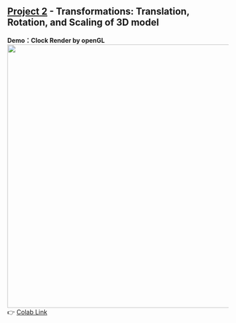 ## [Project 2](Project/Project2.md) - Transformations: Translation, Rotation, and Scaling of 3D model
<b>Demo：Clock Render by openGL</b><br>
<img src="Project1/image/oreo.gif" width=600><br>
👉 [Colab Link](https://majaja068.github.io/Computer_Graphics/Project1/oreo.html)
